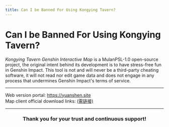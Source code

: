 ```yaml
---
title: Can I be Banned For Using Kongying Tavern?
---
```


# Can I be Banned For Using Kongying Tavern?

_Kongying Tavern Genshin Interactive Map_ is a MulanPSL-1.0 open-source project, the original intent behind its development is to have stress-free fun in Genshin Impact. This tool is not and will never be a third-party cheating software, it will not read nor edit game data and does not engage in any process that undermines Genshin Impact's terms of service.

---

Web version portal: https://yuanshen.site  
Map client official download links: [(需链接)]()

---

<div align="center"><h3>Thank you for your trust and continuous support!</h3></div>

